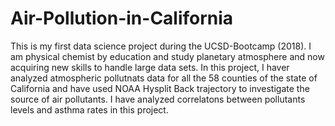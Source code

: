 # Air-Pollution-in-California
This is my first data science project during the UCSD-Bootcamp (2018). I am physical chemist by education and study planetary atmosphere and now acquiring new skills to handle large data sets. 
In this project, I haver analyzed atmospheric pollutnats data for all the 58 counties of the state of California and have used NOAA Hysplit Back trajectory to investigate the source of air pollutants. 
I have analyzed correlatons between pollutants levels and asthma rates in this project. 
